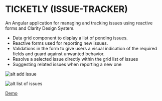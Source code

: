 # TICKETLY (ISSUE-TRACKER)

An Angular application for managing and tracking issues using reactive forms and Clarity Design System.
* Data grid component to display a list of pending issues. 
* Reactive forms used for reporting new issues. 
* Validations in the form to give users a visual indication of the required fields and guard against unwanted behavior.
* Resolve a selected issue directly within the grid list of issues
* Suggesting related issues when reporting a new one

![alt add issue](https://github.com/bakigervalla/issue-tracker-angular/src/add-issue.png?raw=true)

![alt list of issues](https://github.com/bakigervalla/issue-tracker-angular/blob/master/src/issue-list.png?raw=true)

[Demo](https://pages.github.com/ticketly)
